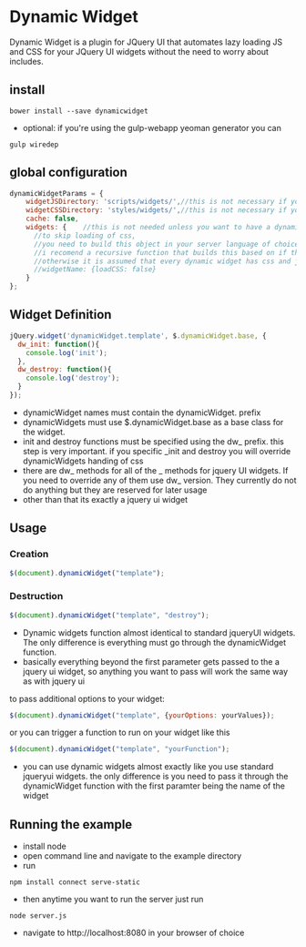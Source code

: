 Dynamic Widget
=============

Dynamic Widget is a plugin for JQuery UI that automates lazy loading JS and CSS for your JQuery UI widgets without the need to worry about includes.

## install 

```
bower install --save dynamicwidget
```

* optional: if you're using the gulp-webapp yeoman generator you can

```
gulp wiredep
```

## global configuration
```javascript
dynamicWidgetParams = {
	widgetJSDirectory: 'scripts/widgets/',//this is not necessary if you put your widgets in /scripts/widgets/
	widgetCSSDirectory: 'styles/widgets/',//this is not necessary if you put your widgets in /styles/widgets/
	cache: false,
	widgets: {    //this is not needed unless you want to have a dynamic widget without any css
	  //to skip loading of css, 
	  //you need to build this object in your server language of choice.
	  //i recomend a recursive function that builds this based on if the file exists or not
	  //otherwise it is assumed that every dynamic widget has css and js
	  //widgetName: {loadCSS: false}
	}
};
```
## Widget Definition
```javascript
jQuery.widget('dynamicWidget.template', $.dynamicWidget.base, { 
  dw_init: function(){
    console.log('init');
  },
  dw_destroy: function(){
    console.log('destroy');
  }
});
```
* dynamicWidget names must contain the dynamicWidget. prefix
* dynamicWidgets must use $.dynamicWidget.base as a base class for the widget.
* init and destroy functions must be specified using the dw_ prefix.  this step is very important.  if you specific _init and destroy you will override dynamicWidgets handing of css
* there are dw_ methods for all of the _ methods for jquery UI widgets.  If you need to override any of them use dw_ version.  They currently do not do anything but they are reserved for later usage
* other than that its exactly a jquery ui widget

## Usage
### Creation 
```javascript
$(document).dynamicWidget("template");
```
### Destruction
```javascript
$(document).dynamicWidget("template", "destroy");
```

* Dynamic widgets function almost identical to standard jqueryUI widgets.  The only difference is everything must go through the dynamicWidget function. 
* basically everything beyond the first parameter gets passed to the a jquery ui widget, so anything you want to pass will work the same way as with jquery ui 

to pass additional options to your widget:
```javascript
$(document).dynamicWidget("template", {yourOptions: yourValues});
```
or you can trigger a function to run on your widget like this 
```javascript
$(document).dynamicWidget("template", "yourFunction");
```

* you can use dynamic widgets almost exactly like you use standard jqueryui widgets.  the only difference is you need to pass it through the dynamicWidget function with the first paramter being the name of the widget

## Running the example

* install node
* open command line and navigate to the example directory
* run 
```
npm install connect serve-static
```
* then anytime you want to run the server just run 
```
node server.js
```
* navigate to http://localhost:8080 in your browser of choice
